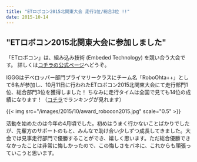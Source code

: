 ```yaml
---
title: "ETロボコン2015北関東大会 走行1位/総合3位 !!"
date: 2015-10-14
---
```


## "ETロボコン2015北関東大会に参加しました"

「ETロボコン」は、組み込み技術 (Embeded Technology) を競い合う大会です。
詳しくは[コチラの公式ページ](http://www.etrobo.jp/2015/)へどうぞ。

IGGGはデベロッパー部門プライマリークラスにチーム名「RoboOhta++」として6名が参加し、10月11日に行われたETロボコン2015北関東大会にて走行部門1位、総合部門3位を獲得しました！
ちなみに走行タイムは全国で見ても14位の成績になります！（[コチラ](http://etroboranking.azurewebsites.net/DevPrimary/2015)でランキングが見れます）

{{< img src="/images/2015/10/award_robocon2015.jpg" scale="0.5" >}}

活動を始めたのは今年の4月頃でした。初めはうまく行かないことばかりでしたが、先輩方のサポートのもと、みんなで助け合い少しずつ成長してきました。大会では見事走行部門で優勝することができ、嬉しく思います。ただ総合優勝できなかったことは非常に悔しかったので、この悔しさをバネに、これからも頑張っていこうと思います。
